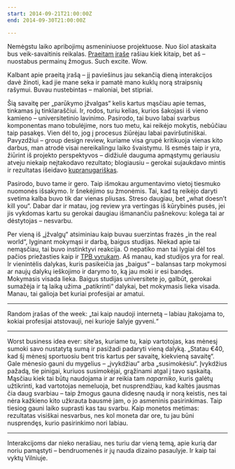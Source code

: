 ```yaml
---
start: 2014-09-21T21:00:00Z
end: 2014-09-30T21:00:00Z

---
```

Nemėgstu laiko apribojimų asmeniniuose projektuose. Nuo šiol ataskaita bus veik-savaitinis reikalas. [Praeitam įraše](http://ataskaita.kartais.lt/2014/09/22/uz-rugsejo-14-rugsejo-22-2014.html) rašiau kiek kitaip, bet aš – nuostabus permainų žmogus. Such excite. Wow.

Kalbant apie praeitą įrašą – jį paviešinus jau sekančią dieną interakcijos davė žinoti, kad jie mane seka ir pamatė mano kuklų norą straipsnių rašymui. Buvau nustebintas – maloniai, bet stipriai.

Šią savaitę per „parūkymo įžvalgas“ kelis kartus mąsčiau apie temas, tinkamas jų tinklaraščiui. Ir, rodos, turiu kelias, kurios šakojasi iš vieno kamieno – universitetinio lavinimo. Pasirodo, tai buvo labai svarbus komponentas mano tobulėjime, nors tuo metu, kai reikėjo mokytis, nebūčiau taip pasakęs. Vien dėl to, jog į procesus žiūrėjau labai paviršutiniškai. Pavyzdžiui – group design review, kuriame visa grupė kritikuoja vienas kito darbus, man atrodė visai nereikalingu laiko švaistymu. Iš esmės taip ir yra, žiūrint iš projekto perspektyvos – didžiulė dauguma apmąstymų geriausiu atveju niekaip neįtakodavo rezultato; blogiausiu – gerokai sujaukdavo mintis ir rezultatas išeidavo [kupranugariškas](http://www.phrases.org.uk/bulletin_board/30/messages/1888.html).

Pasirodo, buvo tame ir gero. Taip išmokau argumentavimo vietoj tiesmuko nuomonės išsakymo. Ir šnekėjimo su žmonėmis. Tai, kad tą reikėjo daryti svetima kalba buvo tik dar vienas pliusas. Streso daugiau, bet „what doesn’t kill you“. Dabar dar ir matau, jog review yra vertingas iš kūrybinės pusės, jei jis vykdomas kartu su gerokai daugiau išmanančiu pašnekovu: kolega tai ar dėstytojas – nesvarbu.

Per vieną iš „įžvalgų“ atsiminiau kaip buvau suerzintas frazės „in the real world“, lyginant mokymąsi ir darbą, baigus studijas. Niekad apie tai nemąsčiau, tai buvo instinktyvi reakcija. O nepatiko man tai lygiai dėl tos pačios priežasties kaip ir [TPB vyrukam](http://www.imdb.com/title/tt2608732/quotes?item=qt1898277). Aš manau, kad studijos yra for real. Ir vienintėlis dalykas, kuris pasikeičia jas „baigus“ – balansas tarp mokymosi ar naujų dalykų ieškojimo ir darymo to, ką jau moki ir esi bandęs. Mokymasis visada lieka. Baigus studijas universitete jo, galbūt, gerokai sumažėja ir tą laiką užima „patikrinti“ dalykai, bet mokymasis lieka visada. Manau, tai galioja bet kuriai profesijai ar amatui.

***

Random įrašas of the week: „tai kaip naudoji internetą – labiau įtakojama to, kokiai profesijai atstovauji, nei kurioje šalyje gyveni.“

***

Worst business idea ever: site’as, kuriame tu, kaip vartotojas, kas mėnesį sumoki savo nustatytą sumą ir pasižadi padaryti vieną dalyką. „Statau €40, kad šį mėnesį sportuosiu bent tris kartus per savaitę, kiekvieną savaitę“. Gale mėnesio gauni du mygelius – „įvykdžiau“ arba „susimokėsiu“. Įvykdžius pažadą, tie pinigai, kuriuos susimokėjai, grąžinami atgal į tavo sąskaitą. Mąsčiau kiek tai būtų naudojama ir ar reikia tam _naparniko_, kuris galėtų užtikrinti, kad vartotojas nemeluoja, bet nusprendžiau, kad kaltės jausmas čia daug svarbiau – taip žmogus gauna didesnę naudą ir norą keistis, nes tai nėra kažkieno kito užkrauta bausmė jam, o jo asmeninis pasirinkimas. Taip tiesiog gauni laiko suprasti kas tau svarbu. Kaip monetos metimas: rezultatas visiškai nesvarbus, nes kol moneta dar ore, tu jau būni nusprendęs, kurio pasirinkimo nori labiau.

***

Interakcijoms dar nieko nerašiau, nes turiu dar vieną temą, apie kurią dar noriu pamąstyti – bendruomenės ir jų nauda dizaino pasaulyje. Ir kaip tai vyktų Vilniuje.
